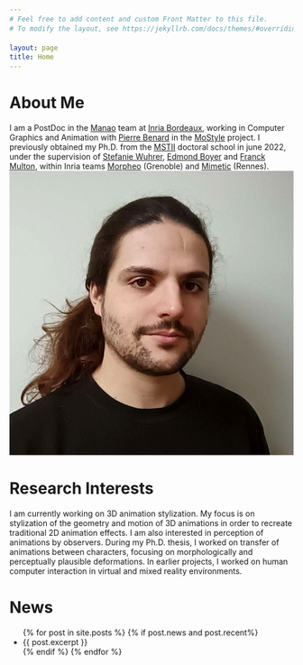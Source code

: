 ```yaml
---
# Feel free to add content and custom Front Matter to this file.
# To modify the layout, see https://jekyllrb.com/docs/themes/#overriding-theme-defaults

layout: page
title: Home
---
```


<div class="container">
	<div>
		<h1>About Me</h1>
		I am a PostDoc in the <a href="https://manao.inria.fr/" target="_blank">Manao</a> team at <a href="https://www.inria.fr/fr/centre-inria-universite-bordeaux" target="_blank">Inria Bordeaux</a>, working in Computer Graphics and Animation with <a href="https://www.labri.fr/perso/pbenard/index.html" target="_blank">Pierre Benard</a> in the <a href="https://mostyle.github.io/" target="_blank">MoStyle</a> project.
		I previously obtained my Ph.D. from the <a href="https://edmstii.univ-grenoble-alpes.fr/" target="_blank">MSTII</a> doctoral school in june 2022, under the supervision of <a href="https://swuhrer.gitlabpages.inria.fr/website/" target="_blank">Stefanie Wuhrer</a>, <a href="https://morpheo.inrialpes.fr/people/Boyer/" target="_blank">Edmond Boyer</a> and <a href="https://perso.univ-rennes2.fr/franck.multon" target="_blank">Franck Multon</a>, within Inria teams <a href="https://team.inria.fr/morpheo/" target="_blank">Morpheo</a> (Grenoble) and <a href="https://team.inria.fr/mimetic/#" target="_blank">Mimetic</a> (Rennes).
	</div>
	<div>
		<img class="profileimg" src="assets/profile.jpg">
	</div>

</div>

# Research Interests

I am currently working on 3D animation stylization. My focus is on stylization of the geometry and motion of 3D animations in order to recreate traditional 2D animation effects. I am also interested in perception of animations by observers. During my Ph.D. thesis, I worked on transfer of animations between characters, focusing on morphologically and perceptually plausible deformations. In earlier projects, I worked on human computer interaction in virtual and mixed reality environments.

# News

<ul>
{% for post in site.posts %}
{% if post.news and post.recent%}
<li>
{{ post.excerpt }}
</li>
{% endif %}
{% endfor %}
</ul>